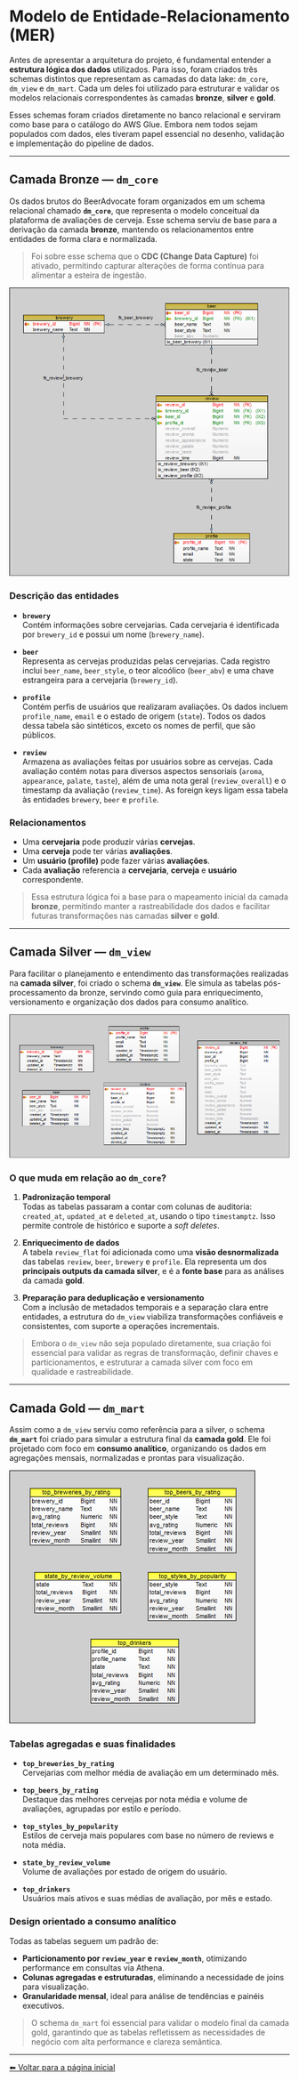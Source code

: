 # Modelo de Entidade-Relacionamento (MER)

Antes de apresentar a arquitetura do projeto, é fundamental entender a **estrutura lógica dos dados** utilizados. Para isso, foram criados três schemas distintos que representam as camadas do data lake: `dm_core`, `dm_view` e `dm_mart`. Cada um deles foi utilizado para estruturar e validar os modelos relacionais correspondentes às camadas **bronze**, **silver** e **gold**.

Esses schemas foram criados diretamente no banco relacional e serviram como base para o catálogo do AWS Glue. Embora nem todos sejam populados com dados, eles tiveram papel essencial no desenho, validação e implementação do pipeline de dados.

---

## Camada Bronze — `dm_core`

Os dados brutos do BeerAdvocate foram organizados em um schema relacional chamado **`dm_core`**, que representa o modelo conceitual da plataforma de avaliações de cerveja. Esse schema serviu de base para a derivação da camada **bronze**, mantendo os relacionamentos entre entidades de forma clara e normalizada.

> Foi sobre esse schema que o **CDC (Change Data Capture)** foi ativado, permitindo capturar alterações de forma contínua para alimentar a esteira de ingestão.

![mer-core-bronze.png](../database/mer/mer-core-bronze.png)

### Descrição das entidades

- **`brewery`**  
  Contém informações sobre cervejarias. Cada cervejaria é identificada por `brewery_id` e possui um nome (`brewery_name`).

- **`beer`**  
  Representa as cervejas produzidas pelas cervejarias. Cada registro inclui `beer_name`, `beer_style`, o teor alcoólico (`beer_abv`) e uma chave estrangeira para a cervejaria (`brewery_id`).

- **`profile`**  
  Contém perfis de usuários que realizaram avaliações. Os dados incluem `profile_name`, `email` e o estado de origem (`state`). Todos os dados dessa tabela são sintéticos, exceto os nomes de perfil, que são públicos.

- **`review`**  
  Armazena as avaliações feitas por usuários sobre as cervejas. Cada avaliação contém notas para diversos aspectos sensoriais (`aroma`, `appearance`, `palate`, `taste`), além de uma nota geral (`review_overall`) e o timestamp da avaliação (`review_time`). As foreign keys ligam essa tabela às entidades `brewery`, `beer` e `profile`.

### Relacionamentos

- Uma **cervejaria** pode produzir várias **cervejas**.
- Uma **cerveja** pode ter várias **avaliações**.
- Um **usuário (profile)** pode fazer várias **avaliações**.
- Cada **avaliação** referencia a **cervejaria**, **cerveja** e **usuário** correspondente.

> Essa estrutura lógica foi a base para o mapeamento inicial da camada **bronze**, permitindo manter a rastreabilidade dos dados e facilitar futuras transformações nas camadas **silver** e **gold**.

---

## Camada Silver — `dm_view`

Para facilitar o planejamento e entendimento das transformações realizadas na **camada silver**, foi criado o schema **`dm_view`**. Ele simula as tabelas pós-processamento da bronze, servindo como guia para enriquecimento, versionamento e organização dos dados para consumo analítico.

![mer-view-silver.png](../database/mer/mer-view-silver.png)

### O que muda em relação ao `dm_core`?

1. **Padronização temporal**  
   Todas as tabelas passaram a contar com colunas de auditoria: `created_at`, `updated_at` e `deleted_at`, usando o tipo `timestamptz`. Isso permite controle de histórico e suporte a *soft deletes*.

2. **Enriquecimento de dados**  
   A tabela `review_flat` foi adicionada como uma **visão desnormalizada** das tabelas `review`, `beer`, `brewery` e `profile`. Ela representa um dos **principais outputs da camada silver**, e é a **fonte base** para as análises da camada **gold**.

3. **Preparação para deduplicação e versionamento**  
   Com a inclusão de metadados temporais e a separação clara entre entidades, a estrutura do `dm_view` viabiliza transformações confiáveis e consistentes, com suporte a operações incrementais.

> Embora o `dm_view` não seja populado diretamente, sua criação foi essencial para validar as regras de transformação, definir chaves e particionamentos, e estruturar a camada silver com foco em qualidade e rastreabilidade.

---

## Camada Gold — `dm_mart`

Assim como a `dm_view` serviu como referência para a silver, o schema **`dm_mart`** foi criado para simular a estrutura final da **camada gold**. Ele foi projetado com foco em **consumo analítico**, organizando os dados em agregações mensais, normalizadas e prontas para visualização.

![mer-mart-gold.png](../database/mer/mer-mart-gold.png)

### Tabelas agregadas e suas finalidades

- **`top_breweries_by_rating`**  
  Cervejarias com melhor média de avaliação em um determinado mês.

- **`top_beers_by_rating`**  
  Destaque das melhores cervejas por nota média e volume de avaliações, agrupadas por estilo e período.

- **`top_styles_by_popularity`**  
  Estilos de cerveja mais populares com base no número de reviews e nota média.

- **`state_by_review_volume`**  
  Volume de avaliações por estado de origem do usuário.

- **`top_drinkers`**  
  Usuários mais ativos e suas médias de avaliação, por mês e estado.

### Design orientado a consumo analítico

Todas as tabelas seguem um padrão de:

- **Particionamento por `review_year` e `review_month`**, otimizando performance em consultas via Athena.
- **Colunas agregadas e estruturadas**, eliminando a necessidade de joins para visualização.
- **Granularidade mensal**, ideal para análise de tendências e painéis executivos.

> O schema `dm_mart` foi essencial para validar o modelo final da camada gold, garantindo que as tabelas refletissem as necessidades de negócio com alta performance e clareza semântica.

---

[⬅ Voltar para a página inicial](../README.md)
